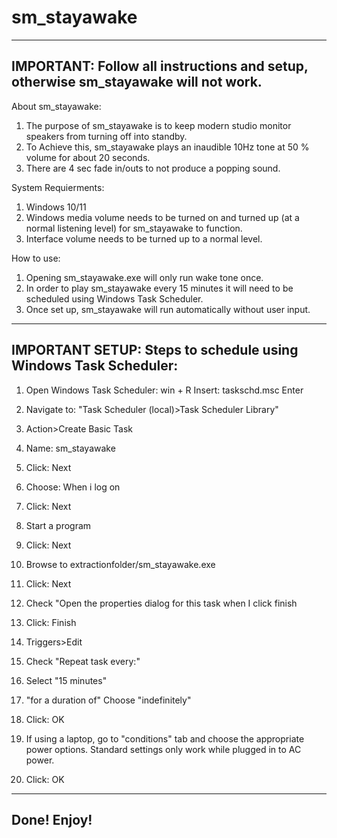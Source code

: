 # sm_stayawake
-----------------------------------------------------------------------------------
IMPORTANT: Follow all instructions and setup, otherwise sm_stayawake will not work.
-----------------------------------------------------------------------------------

About sm_stayawake:
1. The purpose of sm_stayawake is to keep modern studio monitor speakers from turning off into standby.
2. To Achieve this, sm_stayawake plays an inaudible 10Hz tone at 50 % volume for about 20 seconds. 
3. There are 4 sec fade in/outs to not produce a popping sound.

System Requierments: 
1. Windows 10/11
2. Windows media volume needs to be turned on and turned up (at a normal listening level) for sm_stayawake to function.
3. Interface volume needs to be turned up to a normal level.

How to use:
1. Opening sm_stayawake.exe will only run wake tone once.
2. In order to play sm_stayawake every 15 minutes it will need to be scheduled using Windows Task Scheduler.
3. Once set up, sm_stayawake will run automatically without user input.


----------------------------------------------
IMPORTANT SETUP: Steps to schedule using Windows Task Scheduler:
----------------------------------------------

1. Open Windows Task Scheduler:
	win + R
	Insert: taskschd.msc
	Enter

3. Navigate to: "Task Scheduler (local)>Task Scheduler Library"

4. Action>Create Basic Task

5. Name: sm_stayawake

6. Click: Next

7. Choose: When i log on

8. Click: Next

9. Start a program

10. Click: Next

11. Browse to extractionfolder/sm_stayawake.exe

12. Click: Next

13. Check "Open the properties dialog for this task when I click finish

14. Click: Finish

15. Triggers>Edit

16. Check "Repeat task every:" 

17. Select "15 minutes"

18. "for a duration of" Choose "indefinitely"

19. Click: OK

20. If using a laptop, go to "conditions" tab and choose the appropriate power options. 
	Standard settings only work while plugged in to AC power.

21. Click: OK

--------------
 Done! Enjoy!
--------------
